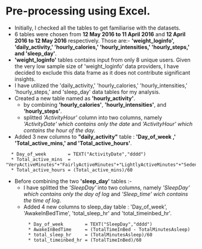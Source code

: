 # Pre-processing using Excel.
- Initially, I checked all the tables to get familiarise with the datasets.
- 6 tables were chosen from **12 May 2016 to 11 April 2016** and **12 April 2016 to 12 May 2016** respectively. Those are:- **'weight_loginfo', 'daily_activity,' 'hourly_calories,' 'hourly_intensities,' 'hourly_steps,' and  'sleep_day'**.
- **'weight_loginfo'** tables contains input from only 8 unique users. Given the very low sample size of 'weight_loginfo' data providers, I have decided to exclude this data frame  as it does not contribute significant insights.
- I have utilized the 'daily_activity,' 'hourly_calories,' 'hourly_intensities,' 'hourly_steps,' and  'sleep_day' data tables for my analysis.
- Created a new table named as **'hourly_activity'**.
   * by combining **'hourly_calories'**, **'hourly_intensities'**, and **'hourly_steps'**.
   * splitted *'ActivityHour'* column into two columns, namely *'ActivityDate' which contains only the date* and *'ActivityHour' which contains the hour of the day.*       
- Added 3 new columns to **"daily_activity"** table : **'Day_of_week ,' 'Total_active_mins,' and 'Total_active_hours'**.
```EXCEL
  * Day_of_week        = TEXT("ActivityDate","dddd")
  * Total_active_mins  = "VeryActiveMinutes"+"FairlyActiveMinutes"+"LightlyActiveMinutes"+"SedentaryMinutes
  * Total_active_hours = (Total_active_mins)/60
```

- Before combining the two **'sleep_day'** tables :-
   - I have splitted the *'SleepDay'* into two columns, namely *'SleepDay' which contains only the day of log* and *'Sleep_time' wich contains the time of log*.
   - Added 4 new columns to sleep_day table : 'Day_of_week', 'AwakeInBedTime', 'total_sleep_hr' and 'total_timeinbed_hr'.
  ```EXCEL
       * Day_of_week        = TEXT("SleepDay","dddd")
       * AwakeInBedTime     = (TotalTimeInBed - TotalMinutesAsleep)
       * total_sleep_hr     = (TotalMinutesAsleep)/60
       * total_timeinbed_hr = (TotalTimeInBed)/60 
```
